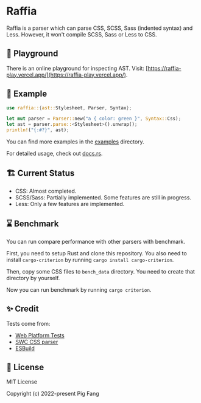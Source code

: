 # Raffia

Raffia is a parser which can parse CSS, SCSS, Sass (indented syntax) and Less. However, it won't compile SCSS, Sass or Less to CSS.

## 🧪 Playground

There is an online playground for inspecting AST. Visit: [https://raffia-play.vercel.app/](https://raffia-play.vercel.app/).

## 🍭 Example

```rust
use raffia::{ast::Stylesheet, Parser, Syntax};

let mut parser = Parser::new("a { color: green }", Syntax::Css);
let ast = parser.parse::<Stylesheet>().unwrap();
println!("{:#?}", ast);
```

You can find more examples in the [examples](https://github.com/g-plane/raffia/blob/main/raffia/examples) directory.

For detailed usage, check out [docs.rs](https://docs.rs/raffia).

## 🏗️ Current Status

-   CSS: Almost completed.
-   SCSS/Sass: Partially implemented. Some features are still in progress.
-   Less: Only a few features are implemented.

## ⌛ Benchmark

You can run compare performance with other parsers with benchmark.

First, you need to setup Rust and clone this repository. You also need to install `cargo-criterion` by running `cargo install cargo-criterion`.

Then, copy some CSS files to `bench_data` directory. You need to create that directory by yourself.

Now you can run benchmark by running `cargo criterion`.

## ✨ Credit

Tests come from:

-   [Web Platform Tests](https://github.com/web-platform-tests/wpt)
-   [SWC CSS parser](https://github.com/swc-project/swc/tree/main/crates/swc_css_parser/tests)
-   [ESBuild](https://github.com/evanw/esbuild/blob/master/internal/css_parser/css_parser_test.go)

## 📜 License

MIT License

Copyright (c) 2022-present Pig Fang
